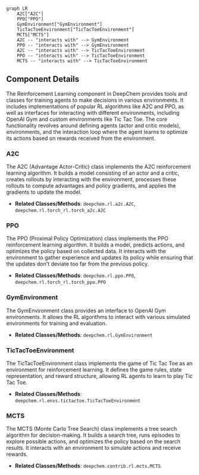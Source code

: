 ```mermaid
graph LR
    A2C["A2C"]
    PPO["PPO"]
    GymEnvironment["GymEnvironment"]
    TicTacToeEnvironment["TicTacToeEnvironment"]
    MCTS["MCTS"]
    A2C -- "interacts with" --> GymEnvironment
    PPO -- "interacts with" --> GymEnvironment
    A2C -- "interacts with" --> TicTacToeEnvironment
    PPO -- "interacts with" --> TicTacToeEnvironment
    MCTS -- "interacts with" --> TicTacToeEnvironment
```

## Component Details

The Reinforcement Learning component in DeepChem provides tools and classes for training agents to make decisions in various environments. It includes implementations of popular RL algorithms like A2C and PPO, as well as interfaces for interacting with different environments, including OpenAI Gym and custom environments like Tic Tac Toe. The core functionality revolves around defining agents (actor and critic models), environments, and the interaction loop where the agent learns to optimize its actions based on rewards received from the environment.

### A2C
The A2C (Advantage Actor-Critic) class implements the A2C reinforcement learning algorithm. It builds a model consisting of an actor and a critic, creates rollouts by interacting with the environment, processes these rollouts to compute advantages and policy gradients, and applies the gradients to update the model.
- **Related Classes/Methods**: `deepchem.rl.a2c.A2C`, `deepchem.rl.torch_rl.torch_a2c.A2C`

### PPO
The PPO (Proximal Policy Optimization) class implements the PPO reinforcement learning algorithm. It builds a model, predicts actions, and optimizes the policy based on collected data. It interacts with the environment to gather experience and updates its policy while ensuring that the updates don't deviate too far from the previous policy.
- **Related Classes/Methods**: `deepchem.rl.ppo.PPO`, `deepchem.rl.torch_rl.torch_ppo.PPO`

### GymEnvironment
The GymEnvironment class provides an interface to OpenAI Gym environments. It allows the RL algorithms to interact with various simulated environments for training and evaluation.
- **Related Classes/Methods**: `deepchem.rl.GymEnvironment`

### TicTacToeEnvironment
The TicTacToeEnvironment class implements the game of Tic Tac Toe as an environment for reinforcement learning. It defines the game rules, state representation, and reward structure, allowing RL agents to learn to play Tic Tac Toe.
- **Related Classes/Methods**: `deepchem.rl.envs.tictactoe.TicTacToeEnvironment`

### MCTS
The MCTS (Monte Carlo Tree Search) class implements a tree search algorithm for decision-making. It builds a search tree, runs episodes to explore possible actions, and optimizes the policy based on the search results. It interacts with an environment to simulate actions and receive rewards.
- **Related Classes/Methods**: `deepchem.contrib.rl.mcts.MCTS`
